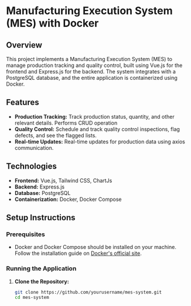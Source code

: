 # Manufacturing Execution System (MES) with Docker

## Overview
This project implements a Manufacturing Execution System (MES) to manage production tracking and quality control, built using Vue.js for the frontend and Express.js for the backend. The system integrates with a PostgreSQL database, and the entire application is containerized using Docker.

## Features
- **Production Tracking:** Track production status, quantity, and other relevant details. Performs CRUD operation
- **Quality Control:** Schedule and track quality control inspections, flag defects, and see the flagged lists.
- **Real-time Updates:** Real-time updates for production data using axios communication.

## Technologies
- **Frontend:** Vue.js, Tailwind CSS, ChartJs
- **Backend:** Express.js
- **Database:** PostgreSQL
- **Containerization:** Docker, Docker Compose

## Setup Instructions

### Prerequisites
- Docker and Docker Compose should be installed on your machine. Follow the installation guide on [Docker's official site](https://docs.docker.com/get-docker/).

### Running the Application

1. **Clone the Repository:**
   ```bash
   git clone https://github.com/yourusername/mes-system.git
   cd mes-system
